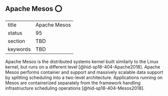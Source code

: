 ## Apache Mesos :o:


|          |              |
| -------- | ------------ |
| title    | Apache Mesos |
| status   | 95           |
| section  | TBD          |
| keywords | TBD          |



Apache Mesos is the distributed systems kernel built similarly to the
Linux kernel, but runs on a different level [@hid-sp18-404-Apache2018].
Apache Mesos performs container and support and massively scalable data
support by splitting scheduling into a two-level architecture.
Applications running on Mesos are containerized separately from the
framework handling infrastructure scheduling
operations [@hid-sp18-404-Mesos2018].

